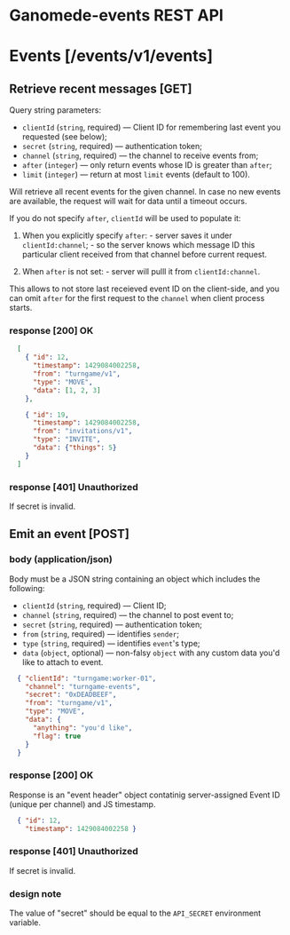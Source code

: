 # Ganomede-events REST API

# Events [/events/v1/events]

## Retrieve recent messages [GET]

Query string parameters:

  - `clientId` (`string`, required) — Client ID for remembering last event you requested (see below);
  - `secret` (`string`, required) — authentication token;
  - `channel` (`string`, required) — the channel to receive events from;
  - `after` (`integer`) — only return events whose ID is greater than `after`;
  - `limit` (`integer`) — return at most `limit` events (default to 100).

Will retrieve all recent events for the given channel. In case no new events are available, the request will wait for data until a timeout occurs.

If you do not specify `after`, `clientId` will be used to populate it:

  1. When you explicitly specify `after`:
    - server saves it under `clientId:channel`;
    - so the server knows which message ID this particular client received from that channel before current request.

  1. When `after` is not set:
    - server will pulll it from `clientId:channel`.

This allows to not store last receieved event ID on the client-side, and you can omit `after` for the first request to the `channel` when client process starts.


### response [200] OK

``` json
  [
    { "id": 12,
      "timestamp": 1429084002258,
      "from": "turngame/v1",
      "type": "MOVE",
      "data": [1, 2, 3]
    },

    { "id": 19,
      "timestamp": 1429084002258,
      "from": "invitations/v1",
      "type": "INVITE",
      "data": {"things": 5}
    }
  ]
```

### response [401] Unauthorized

If secret is invalid.

## Emit an event [POST]

### body (application/json)

Body must be a JSON string containing an object which includes the following:

  - `clientId` (`string`, required) — Client ID;
  - `channel` (`string`, required) — the channel to post event to;
  - `secret` (`string`, required) — authentication token;
  - `from` (`string`, required) — identifies `sender`;
  - `type` (`string`, required) — identifies `event`'s type;
  - `data` (`object`, optional) — non-falsy `object` with any custom data you'd like to attach to event.

``` json
  { "clientId": "turngame:worker-01",
    "channel": "turngame-events",
    "secret": "0xDEADBEEF",
    "from": "turngame/v1",
    "type": "MOVE",
    "data": {
      "anything": "you'd like",
      "flag": true
    }
  }
```

### response [200] OK

Response is an "event header" object contatinig server-assigned Event ID (unique per channel) and JS timestamp.

``` json
  { "id": 12,
    "timestamp": 1429084002258 }
```

### response [401] Unauthorized

If secret is invalid.

### design note

The value of "secret" should be equal to the `API_SECRET` environment variable.

